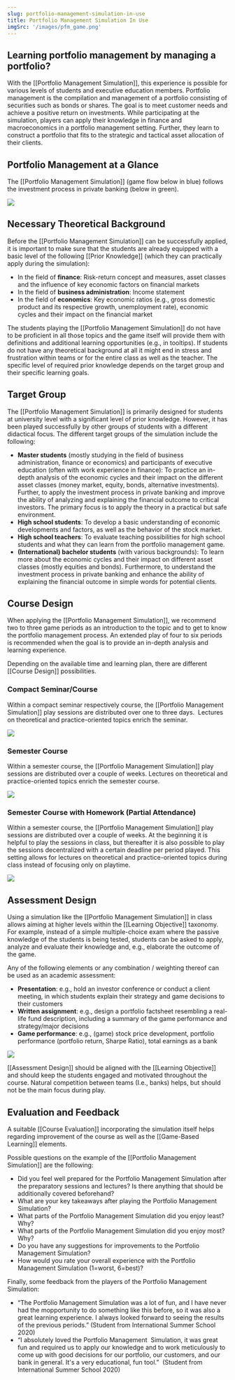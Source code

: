 ```yaml
---
slug: portfolio-management-simulation-in-use
title: Portfolio Management Simulation In Use
imgSrc: '/images/pfm_game.png'
---
```


## Learning portfolio management by managing a portfolio?

With the [[Portfolio Management Simulation]], this experience is possible for various levels of students and executive education members. Portfolio management is the compilation and management of a portfolio consisting of securities such as bonds or shares. The goal is to meet customer needs and achieve a positive return on investments. While participating at the simulation, players can apply their knowledge in finance and macroeconomics in a portfolio management setting. Further, they learn to construct a portfolio that fits to the strategic and tactical asset allocation of their clients.

## Portfolio Management at a Glance

The [[Portfolio Management Simulation]] (game flow below in blue) follows the investment process in private banking (below in green).

![](https://sos-ch-dk-2.exo.io/gbl-uzh/PFM%20Simulation%20Process.png)

## Necessary Theoretical Background

Before the [[Portfolio Management Simulation]] can be successfully applied, it is important to make sure that the students are already equipped with a basic level of the following [[Prior Knowledge]] (which they can practically apply during the simulation):

- In the field of **finance**: Risk-return concept and measures, asset classes and the influence of key economic factors on financial markets
- In the field of **business administration**: Income statement
- In the field of **economics**: Key economic ratios (e.g., gross domestic product and its respective growth, unemployment rate), economic cycles and their impact on the financial market

The students playing the [[Portfolio Management Simulation]] do not have to be proficient in all those topics and the game itself will provide them with definitions and additional learning opportunities (e.g., in tooltips). If students do not have any theoretical background at all it might end in stress and frustration within teams or for the entire class as well as the teacher. The specific level of required prior knowledge depends on the target group and their specific learning goals.

## Target Group

The [[Portfolio Management Simulation]] is primarily designed for students at university level with a significant level of prior knowledge. However, it has been played successfully by other groups of students with a different didactical focus. The different target groups of the simulation include the following:

- **Master students** (mostly studying in the field of business administration, finance or economics) and participants of executive education (often with work experience in finance): To practice an in-depth analysis of the economic cycles and their impact on the different asset classes (money market, equity, bonds, alternative investments). Further, to apply the investment process in private banking and improve the ability of analyzing and explaining the financial outcome to critical investors. The primary focus is to apply the theory in a practical but safe environment.
- **High school students**: To develop a basic understanding of economic developments and factors, as well as the behavior of the stock market.
- **High school teachers**: To evaluate teaching possibilities for high school students and what they can learn from the portfolio management game.
- **(International) bachelor students** (with various backgrounds): To learn more about the economic cycles and their impact on different asset classes (mostly equities and bonds). Furthermore, to understand the investment process in private banking and enhance the ability of explaining the financial outcome in simple words for potential clients.

## Course Design

When applying the [[Portfolio Management Simulation]], we recommend two to three game periods as an introduction to the topic and to get to know the portfolio management process. An extended play of four to six periods is recommended when the goal is to provide an in-depth analysis and learning experience.

Depending on the available time and learning plan, there are different [[Course Design]] possibilities.

### Compact Seminar/Course

Within a compact seminar respectively course, the [[Portfolio Management Simulation]] play sessions are distributed over one to three days.  Lectures on theoretical and practice-oriented topics enrich the seminar.

![](https://sos-ch-dk-2.exo.io/gbl-uzh/PFM%20Three%20Days.png)

### Semester Course

Within a semester course, the [[Portfolio Management Simulation]] play sessions are distributed over a couple of weeks. Lectures on theoretical and practice-oriented topics enrich the semester course.

![](https://sos-ch-dk-2.exo.io/gbl-uzh/PFM%20Weeks.png)

### Semester Course with Homework (Partial Attendance)

Within a semester course, the [[Portfolio Management Simulation]] play sessions are distributed over a couple of weeks. At the beginning it is helpful to play the sessions in class, but thereafter it is also possible to play the sessions decentralized with a certain deadline per period played. This setting allows for lectures on theoretical and practice-oriented topics during class instead of focusing only on playtime.

![](https://sos-ch-dk-2.exo.io/gbl-uzh/PFM%20Weeks%20with%20Homework.png)

## Assessment Design

Using a simulation like the [[Portfolio Management Simulation]] in class allows aiming at higher levels within the [[Learning Objective]] taxonomy. For example, instead of a simple multiple-choice exam where the passive knowledge of the students is being tested, students can be asked to apply, analyze and evaluate their knowledge and, e.g., elaborate the outcome of the game.

Any of the following elements or any combination / weighting thereof can be used as an academic assessment:

- **Presentation**: e.g., hold an investor conference or conduct a client meeting, in which students explain their strategy and game decisions to their customers
- **Written assignment**: e.g., design a portfolio factsheet resembling a real-life fund description, including a summary of the game performance and strategy/major decisions
- **Game performance**: e.g., (game) stock price development, portfolio performance (portfolio return, Sharpe Ratio), total earnings as a bank

![](https://sos-ch-dk-2.exo.io/gbl-uzh/PFM%20Reports.png)

[[Assessment Design]] should be aligned with the [[Learning Objective]] and should keep the students engaged and motivated throughout the course. Natural competition between teams (I.e., banks) helps, but should not be the main focus during play.

## Evaluation and Feedback

A suitable [[Course Evaluation]] incorporating the simulation itself helps regarding improvement of the course as well as the [[Game-Based Learning]] elements.

Possible questions on the example of the [[Portfolio Management Simulation]] are the following:

- Did you feel well prepared for the Portfolio Management Simulation after the preparatory sessions and lectures? Is there anything that should be additionally covered beforehand?
- What are your key takeaways after playing the Portfolio Management Simulation?
- What parts of the Portfolio Management Simulation did you enjoy least? Why?
- What parts of the Portfolio Management Simulation did you enjoy most? Why?
- Do you have any suggestions for improvements to the Portfolio Management Simulation?
- How would you rate your overall experience with the Portfolio Management Simulation (1=worst, 6=best)?

Finally, some feedback from the players of the Portfolio Management Simulation:

- “The Portfolio Management Simulation was a lot of fun, and I have never had the mopportunity to do something like this before, so it was also a great learning experience. I always looked forward to seeing the results of the previous periods.” (Student from International Summer School 2020)
- “I absolutely loved the Portfolio Management  Simulation, it was great fun and required us to apply our knowledge and to work meticulously to come up with good decisions for our portfolio, our customers, and our bank in general. It's a very educational, fun tool.”  (Student from International Summer School 2020)
